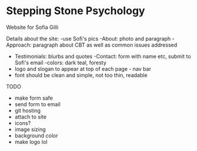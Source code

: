 # Stepping Stone Psychology
 Website for Sofia Gilli

Details about the site: 
-use Sofi's pics
-About: photo and paragraph
-Approach: paragraph about CBT as well as common issues addressed
- Testimonials: blurbs and quotes
-Contact: form with name etc, submit to Sofi's email
-colors: dark teal, foresty
- logo and slogan to appear at top of each page - nav bar
- font should be clean and simple, not too thin, readable


TODO


- make form safe
- send form to email
- git hosting
- attach to site
- icons?
- image sizing
- background color
- make logo lol